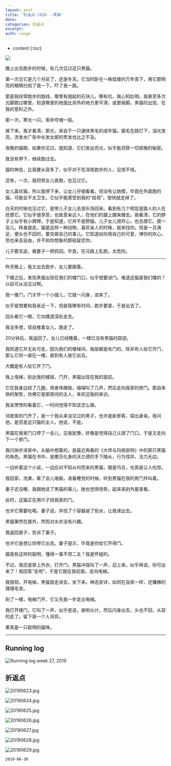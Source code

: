 ```yaml
---
layout: post
title: "折返点-1926---黑猫"
date:
categories: 折返点
excerpt:
auth: conge
---
```

* content
{:toc}

![ ](/assets/images/折返点/118382-9053a9c7e4b50049.png)

晚上出去跑步的时候，有几次见过这只黑猫。

第一次见它是几个月前了，还是冬天。它当时卧在一株低矮的万年青下，用它那明亮的眼睛扫视了我一下。吓了我一跳。

那是我经常跑步的路线，哪里有翘起的石块儿，哪有坑，我心知肚明。我甚至多次光脚跑过哪里，知道哪里的地面比另外的地方更平滑，或更硌脚。黑猫的出现，在我的意料之外。

那一次，寒光一闪，索命夺魂一般。

接下来，我才看清，那光，来自于一只通体黑毛的成年猫。猫毛在路灯下，油光发亮，洗发水广告中长发女郎的秀发也比之不及。

夜晚的猫眼，如果你见过，就知道，它们发出亮光，似乎能洞穿一切夜晚的秘密。

我没有停下，继续跑过去。

猫的神态，比我要从容多了，似乎对于在深夜跑步的人，见怪不怪。

还有，一次，我同带女儿夜跑，也见过它。

女儿喜欢猫，所以我停下来，让女儿仔细看看。但没有让她摸，毕竟在外面跑的猫，可能会不太卫生。它似乎能感受到我的“歧视”，很快就走掉了。

白天的时候也见过它，是带儿子女儿去游乐场回来。看到有几个明显是路人的人在抚摸它。它似乎很享受，也故意亲近人，在他们的腿上蹭来蹭去。我看清，它的脖子上似乎有小牌牌，于是知道，它并不是野猫。儿子女儿很开心，也去摸它。摸一会儿，转身就走。猫是这样一种动物，喜欢亲人的时候，就来找你。但是一旦满足，便头也不回的，要去做自己的事儿。它知道如何用自己的可爱，博你的欢心。但也来去自由，并不如你想象的那般留恋你。

儿子要去追，被妻子一把抓回。毕竟，在马路上乱跑，太危险。

-----

昨天晚上，我又出去跑步，女儿要跟着。

下楼之后，发现黑猫出现在我们的楼门口，似乎想要进门。难道这猫是我们楼的？以前可从没见过啊。

我一推门，门才开一个小缝儿，它就一闪身，进来了。

似乎是想要和我亲近一下，但是我哪有时间，跑步要紧，于是出去了。

回头看它一眼，它向楼道深处走去。

我没多想，径自推着女儿，跑走了。

20分钟后，我返回了。女儿已经睡着。一楼已没有黑猫的踪迹。

我知道它并无处可走，因为我们的楼梯间，每层都是有门的，除非有人给它开门，那么它将一直在一楼，直到有人放它出去。

大概是有人给它开了门。

我上电梯，到达我的楼层，门开，黑猫出现在我的面前。

它在我身边绕了几圈，用身体蹭我，喵喵叫了几声，然后走向我家的房门。那自来熟的架势，仿佛它是那房间的主人，来欢迎我的来访。

我呆愣愣的看着它，一时间觉得不知该怎么做。

邻居家的门开了，是一个我从来没见过的男子，也许是新房客，探出身来。我问他，是否是这只猫的主人，他说，不是。

黑猫在我家门口停了一会儿，见我犹豫，好像是觉得自己认错了门口，于是又走向下一个房门。

我闪快步进家中。头脑中想着的，是最近再看的《大师与玛格丽特》中的那只黑猫的角色。黑猫在书中，是撒旦化身的沃兰德的手下随从，行为怪异，法力无边。

一边听着这个小说，一边应对不知从何而来的黑猫，既是巧合，也真是让人吃惊。

我回家，洗漱，看了会儿电脑，准备睡觉的时候，听到黑猫在我的房门外叫着。

妻子还没睡，我跟她说了黑猫的事儿，她也觉得惊奇，起床来到外屋查看。

此时，这猫正在用爪子挠我家的门。

也许它需要吃喝，妻子说，并找了个容器装了些水，让我递出去。

黑猫果然在屋外，然而对水并没有兴趣。

我返回屋子，告诉了妻子。

也许它是想让你带它出去。妻子提示，毕竟是你给它开得门。

猫竟有这样的聪明，懂得一事不烦二主？我是怀疑的。

不过，我还是穿上外衣，打开门。黑猫冲我叫了一声，迎上来。似乎再说，你可出来了！我回答“走吧”，于是它就在我前面，走向电梯。

我按钮，开电梯，黑猫就走进去，坐下来。神态安详，如同在自家一样，还慵懒的理理毛发。

到了一楼，电梯门开，它又先我一步走出电梯。

我打开楼门，它叫了一声，似乎是说，谢啦伙计。然后闪身出去，头也不回，从容的走了。留下我一个人讶异。

果真是一只聪明的猫咪。

----


## Running log
![Running log week 27, 2019](/assets/images/折返点/118382-e9114decc8f57163.png)

## 折返点

![20190623.jpg](/assets/images/折返点/118382-b543224bd735d0a0.jpg)

![20190624.jpg](/assets/images/折返点/118382-9f02b5b77363084e.jpg)

![20190625.jpg](/assets/images/折返点/118382-3af909aee61ec7e4.jpg)

![20190626.jpg](/assets/images/折返点/118382-883db07a3a59c8f5.jpg)

![20190627.jpg](/assets/images/折返点/118382-9df721cb3aac6777.jpg)

![20190628.jpg](/assets/images/折返点/118382-9c67511e84e74c21.jpg)

![20190629.jpg](/assets/images/折返点/118382-a1d80416991c3472.jpg)


```
2019-06-30
```

